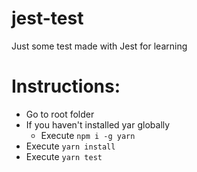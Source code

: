 # jest-test
Just some test made with Jest for learning

# Instructions:
 - Go to root folder
 - If you haven't installed yar globally
   - Execute `npm i -g yarn`
 - Execute `yarn install`
 - Execute `yarn test`
